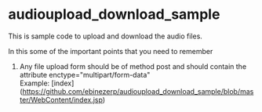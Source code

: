 # audioupload_download_sample


This is sample code to upload and download the audio files.


In this some of the important points that you need to remember 

1. Any file upload form should be of method post and should contain the attribute enctype="multipart/form-data"  
  Example: [index] (https://github.com/ebinezerp/audioupload_download_sample/blob/master/WebContent/index.jsp)
